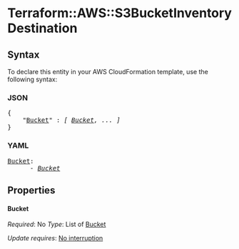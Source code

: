 # Terraform::AWS::S3BucketInventory Destination

## Syntax

To declare this entity in your AWS CloudFormation template, use the following syntax:

### JSON

<pre>
{
    "<a href="#bucket" title="Bucket">Bucket</a>" : <i>[ <a href="destination-bucket.md">Bucket</a>, ... ]</i>
}
</pre>

### YAML

<pre>
<a href="#bucket" title="Bucket">Bucket</a>: <i>
      - <a href="destination-bucket.md">Bucket</a></i>
</pre>

## Properties

#### Bucket

_Required_: No
_Type_: List of <a href="destination-bucket.md">Bucket</a>

_Update requires_: [No interruption](https://docs.aws.amazon.com/AWSCloudFormation/latest/UserGuide/using-cfn-updating-stacks-update-behaviors.html#update-no-interrupt)

